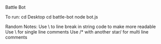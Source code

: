 Battle Bot

To run:
cd Desktop
cd battle-bot
node bot.js




Random Notes:
Use \ to line break in string code to make more readable
Use \\ for single line comments
Use /* with another star/ for multi line comments
